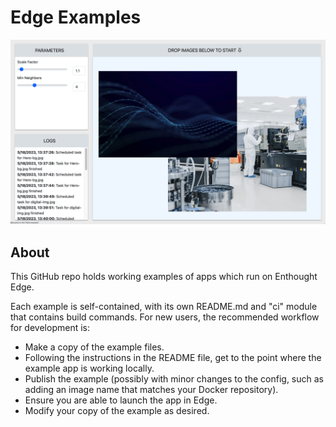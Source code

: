 # Edge Examples

![Screenshot of the Flask/React example](.dev/images/example-flask.png)

## About

This GitHub repo holds working examples of apps which run on Enthought Edge.

Each example is self-contained, with its own README.md and "ci" module that
contains build commands.  For new users, the recommended workflow for
development is:

* Make a copy of the example files.
* Following the instructions in the README file, get to the point where the
  example app is working locally.
* Publish the example (possibly with minor changes to the config, such as adding
  an image name that matches your Docker repository).
* Ensure you are able to launch the app in Edge.
* Modify your copy of the example as desired.

